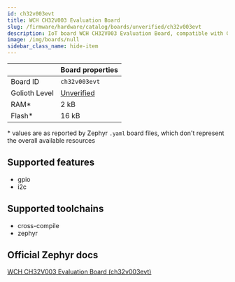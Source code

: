 ```yaml
---
id: ch32v003evt
title: WCH CH32V003 Evaluation Board
slug: /firmware/hardware/catalog/boards/unverified/ch32v003evt
description: IoT board WCH CH32V003 Evaluation Board, compatible with Golioth at unverified level.
image: /img/boards/null
sidebar_class_name: hide-item
---
```


[//]: # (This is an auto-generated file, do not edit! Changes to it will be lost upon re-generation)



|                | Board properties     |
| -------------  | -------------------- |
| Board ID       | `ch32v003evt` |
| Golioth Level  | [Unverified](/firmware/hardware#unverified-boards) |
| RAM*           | 2 kB |
| Flash*         | 16 kB |

\* values are as reported by Zephyr `.yaml` board files, which don't represent the overall available resources



## Supported features

* gpio
* i2c

## Supported toolchains

* cross-compile
* zephyr

## Official Zephyr docs

[WCH CH32V003 Evaluation Board (ch32v003evt)](https://docs.zephyrproject.org/latest/boards/wch/ch32v003evt/doc/index.html)
